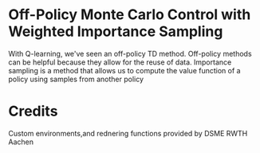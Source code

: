 # Off-Policy Monte Carlo Control with Weighted Importance Sampling

With Q-learning, we've seen an off-policy TD method. Off-policy methods can be helpful because they allow for the reuse of data.
Importance sampling is a method that allows us to compute the value function of a policy using samples from another policy

# Credits
Custom environments,and rednering functions provided by DSME RWTH Aachen
